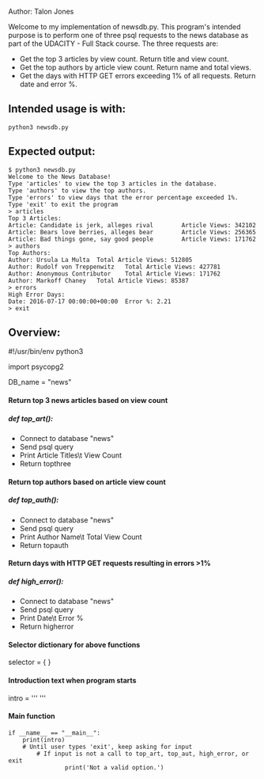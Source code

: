 Author: Talon Jones

Welcome to my implementation of newsdb.py. This program's intended purpose is to
perform one of three psql requests to the news database as part of the UDACITY -
Full Stack course. The three requests are:
 - Get the top 3 articles by view count. Return title and view count.
 - Get the top authors by article view count. Return name and total views.
 - Get the days with HTTP GET errors exceeding 1% of all requests. Return date and error %.


## Intended usage is with:
```python3 newsdb.py```


## Expected output:
```
$ python3 newsdb.py 
Welcome to the News Database!
Type 'articles' to view the top 3 articles in the database.
Type 'authors' to view the top authors.
Type 'errors' to view days that the error percentage exceeded 1%.
Type 'exit' to exit the program
> articles
Top 3 Articles:
Article: Candidate is jerk, alleges rival        Article Views: 342102
Article: Bears love berries, alleges bear        Article Views: 256365
Article: Bad things gone, say good people        Article Views: 171762
> authors
Top Authors:
Author: Ursula La Multa  Total Article Views: 512805
Author: Rudolf von Treppenwitz   Total Article Views: 427781
Author: Anonymous Contributor    Total Article Views: 171762
Author: Markoff Chaney   Total Article Views: 85387
> errors
High Error Days:
Date: 2016-07-17 00:00:00+00:00  Error %: 2.21
> exit
```

## Overview:
#!/usr/bin/env python3

import psycopg2

DB_name = "news"

#### Return top 3 news articles based on view count
##### def top_art():
 - Connect to database "news"
 - Send psql query
 - Print Article Titles\t View Count
 - Return topthree

#### Return top authors based on article view count
##### def top_auth():
 - Connect to database "news"
 - Send psql query
 - Print Author Name\t Total View Count
 - Return topauth

#### Return days with HTTP GET requests resulting in errors >1%
##### def high_error():
 - Connect to database "news"
 - Send psql query
 - Print Date\t Error %
 - Return higherror

#### Selector dictionary for above functions
selector = {
}

#### Introduction text when program starts
intro = ''' '''

#### Main function
```
if __name__ == "__main__":
    print(intro)
    # Until user types 'exit', keep asking for input
        # If input is not a call to top_art, top_aut, high_error, or exit
                print('Not a valid option.')
```
